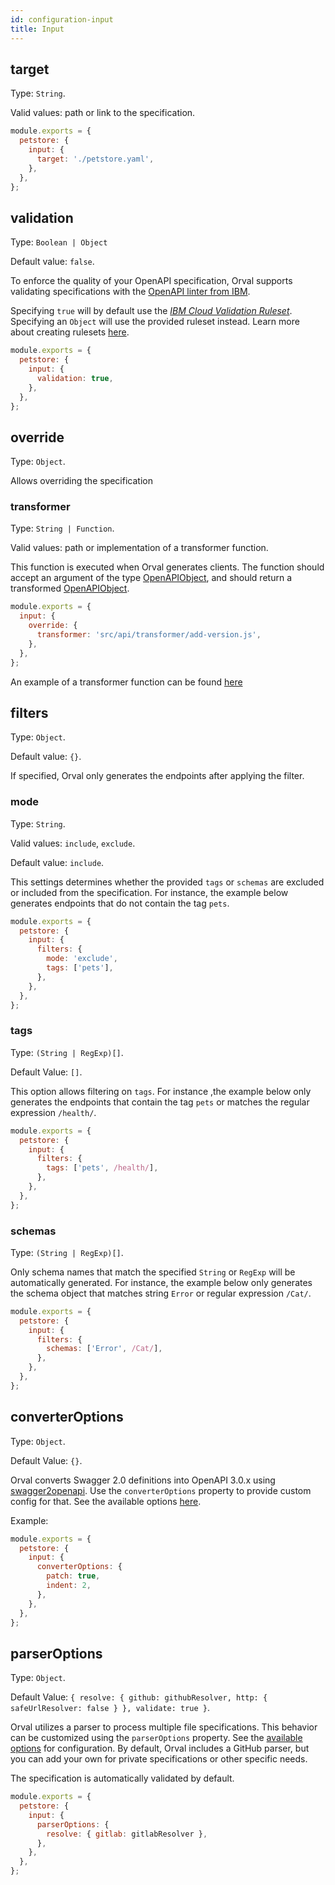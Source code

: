 ```yaml
---
id: configuration-input
title: Input
---
```


## target

Type: `String`.

Valid values: path or link to the specification.

```js
module.exports = {
  petstore: {
    input: {
      target: './petstore.yaml',
    },
  },
};
```

## validation

Type: `Boolean | Object`

Default value: `false`.

To enforce the quality of your OpenAPI specification, Orval supports validating specifications with the <a href="https://github.com/IBM/openapi-validator" target="_blank">OpenAPI linter from IBM</a>.

Specifying `true` will by default use the <a href="https://github.com/IBM/openapi-validator/blob/main/docs/ibm-cloud-rules.md"><em>IBM Cloud Validation Ruleset</em></a>.
Specifying an `Object` will use the provided ruleset instead. Learn more about creating rulesets <a href="https://docs.stoplight.io/docs/spectral/aa15cdee143a1-java-script-ruleset-format">here</a>.

```js
module.exports = {
  petstore: {
    input: {
      validation: true,
    },
  },
};
```

## override

Type: `Object`.

Allows overriding the specification

### transformer

Type: `String | Function`.

Valid values: path or implementation of a transformer function.

This function is executed when Orval generates clients. The function should accept an argument of the type <a href="https://github.com/metadevpro/openapi3-ts/blob/master/src/model/openapi30.ts#L12" target="_blank">OpenAPIObject</a>, and should return a transformed <a href="https://github.com/metadevpro/openapi3-ts/blob/master/src/model/openapi30.ts#L12" target="_blank">OpenAPIObject</a>.

```js
module.exports = {
  input: {
    override: {
      transformer: 'src/api/transformer/add-version.js',
    },
  },
};
```

An example of a transformer function can be found <a href="https://github.com/orval-labs/orval/blob/master/samples/basic/api/transformer/add-version.js" target="_blank">here</a>

## filters

Type: `Object`.

Default value: `{}`.

If specified, Orval only generates the endpoints after applying the filter.

### mode

Type: `String`.

Valid values: `include`, `exclude`.

Default value: `include`.

This settings determines whether the provided `tags` or `schemas` are excluded or included from the specification.
For instance, the example below generates endpoints that do not contain the tag `pets`.

```js
module.exports = {
  petstore: {
    input: {
      filters: {
        mode: 'exclude',
        tags: ['pets'],
      },
    },
  },
};
```

### tags

Type: `(String | RegExp)[]`.

Default Value: `[]`.

This option allows filtering on `tags`. For instance ,the example below only generates the endpoints that contain the tag `pets` or matches the regular expression `/health/`.

```js
module.exports = {
  petstore: {
    input: {
      filters: {
        tags: ['pets', /health/],
      },
    },
  },
};
```

### schemas

Type: `(String | RegExp)[]`.

Only schema names that match the specified `String` or `RegExp` will be automatically generated.
For instance, the example below only generates the schema object that matches string `Error` or regular expression `/Cat/`.

```js
module.exports = {
  petstore: {
    input: {
      filters: {
        schemas: ['Error', /Cat/],
      },
    },
  },
};
```

## converterOptions

Type: `Object`.

Default Value: `{}`.

Orval converts Swagger 2.0 definitions into OpenAPI 3.0.x using [swagger2openapi](https://github.com/Mermade/oas-kit/tree/main/packages/swagger2openapi). Use the `converterOptions` property to provide custom config for that. See the available options [here](https://github.com/orval-labs/orval/blob/next/src/types/swagger2openapi.d.ts#L10).

Example:

```js
module.exports = {
  petstore: {
    input: {
      converterOptions: {
        patch: true,
        indent: 2,
      },
    },
  },
};
```

## parserOptions

Type: `Object`.

Default Value: `{ resolve: { github: githubResolver, http: { safeUrlResolver: false } }, validate: true }`.

Orval utilizes a parser to process multiple file specifications. This behavior can be customized using the `parserOptions` property. See the [available options](https://apidevtools.com/swagger-parser/options.html) for configuration.
By default, Orval includes a GitHub parser, but you can add your own for private specifications or other specific needs.

The specification is automatically validated by default.

```js
module.exports = {
  petstore: {
    input: {
      parserOptions: {
        resolve: { gitlab: gitlabResolver },
      },
    },
  },
};
```

